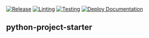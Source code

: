 [![Release](https://img.shields.io/github/v/release/ithingv34/python-project-starter?color=brightgreen&sort=semver)](https://github.com/ithingv34/python-project-starter/releases/latest)
[![Linting](https://github.com/ithingv34/python-project-starter/actions/workflows/lint.yml/badge.svg?branch=main)](https://github.com/ithingv34/python-project-starter/actions/workflows/lint.yml)
[![Testing](https://github.com/ithingv34/python-project-starter/actions/workflows/test.yml/badge.svg?branch=main)](https://github.com/ithingv34/python-project-starter/actions/workflows/test.yml)
[![Deploy Documentation](https://github.com/ithingv34/python-project-starter/actions/workflows/pages.yml/badge.svg?branch=main)](https://github.com/ithingv34/python-project-starter/actions/workflows/pages.yml)

## python-project-starter

